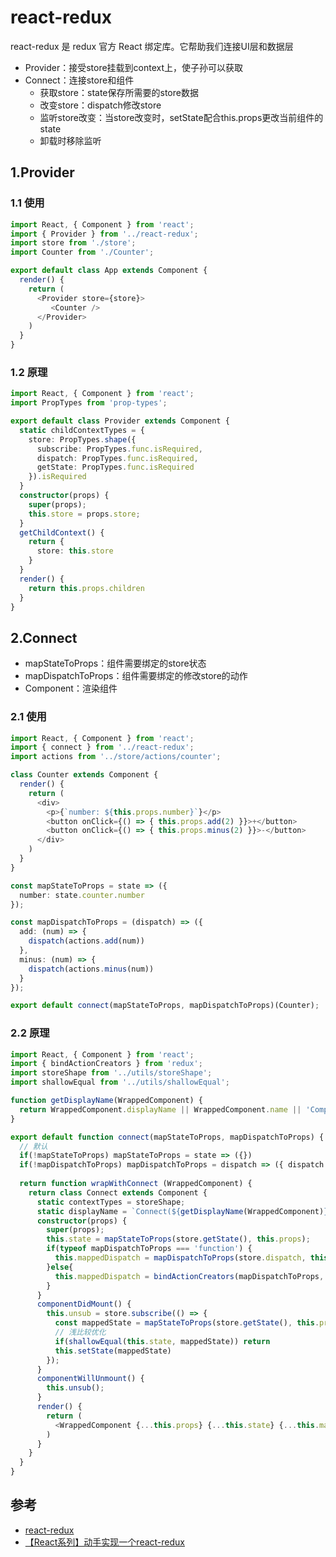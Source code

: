 # react-redux
react-redux 是 redux 官方 React 绑定库。它帮助我们连接UI层和数据层

- Provider：接受store挂载到context上，使子孙可以获取
- Connect：连接store和组件
    - 获取store：state保存所需要的store数据
    - 改变store：dispatch修改store
    - 监听store改变：当store改变时，setState配合this.props更改当前组件的state
    - 卸载时移除监听

## 1.Provider
### 1.1 使用
```typescript jsx
import React, { Component } from 'react';
import { Provider } from '../react-redux';
import store from './store';
import Counter from './Counter';

export default class App extends Component {
  render() {
    return (
      <Provider store={store}>
         <Counter />
      </Provider>
    )
  }
}
```

### 1.2 原理
```typescript jsx
import React, { Component } from 'react';
import PropTypes from 'prop-types';

export default class Provider extends Component {
  static childContextTypes = {
    store: PropTypes.shape({
      subscribe: PropTypes.func.isRequired,
      dispatch: PropTypes.func.isRequired,
      getState: PropTypes.func.isRequired
    }).isRequired
  }
  constructor(props) {
    super(props);
    this.store = props.store;
  }
  getChildContext() {
    return {
      store: this.store
    }
  }
  render() {
    return this.props.children
  }
}
```

## 2.Connect
- mapStateToProps：组件需要绑定的store状态
- mapDispatchToProps：组件需要绑定的修改store的动作
- Component：渲染组件

### 2.1 使用
```typescript jsx
import React, { Component } from 'react';
import { connect } from '../react-redux';
import actions from '../store/actions/counter';

class Counter extends Component {
  render() {
    return (
      <div>
        <p>{`number: ${this.props.number}`}</p>
        <button onClick={() => { this.props.add(2) }}>+</button>
        <button onClick={() => { this.props.minus(2) }}>-</button>
      </div>
    )
  }
}

const mapStateToProps = state => ({
  number: state.counter.number
});

const mapDispatchToProps = (dispatch) => ({
  add: (num) => {
    dispatch(actions.add(num))
  },
  minus: (num) => {
    dispatch(actions.minus(num))
  }
});

export default connect(mapStateToProps, mapDispatchToProps)(Counter);
```

### 2.2 原理
```typescript jsx
import React, { Component } from 'react';
import { bindActionCreators } from 'redux';
import storeShape from '../utils/storeShape';
import shallowEqual from '../utils/shallowEqual';

function getDisplayName(WrappedComponent) {
  return WrappedComponent.displayName || WrappedComponent.name || 'Component';
}

export default function connect(mapStateToProps, mapDispatchToProps) {
  // 默认
  if(!mapStateToProps) mapStateToProps = state => ({})
  if(!mapDispatchToProps) mapDispatchToProps = dispatch => ({ dispatch })
  
  return function wrapWithConnect (WrappedComponent) {
    return class Connect extends Component {
      static contextTypes = storeShape;
      static displayName = `Connect(${getDisplayName(WrappedComponent)})`;
      constructor(props) {
        super(props);
        this.state = mapStateToProps(store.getState(), this.props);
        if(typeof mapDispatchToProps === 'function') {
          this.mappedDispatch = mapDispatchToProps(store.dispatch, this.props);
        }else{
          this.mappedDispatch = bindActionCreators(mapDispatchToProps, store.dispatch);
        }
      }
      componentDidMount() {
        this.unsub = store.subscribe(() => {
          const mappedState = mapStateToProps(store.getState(), this.props);
          // 浅比较优化
          if(shallowEqual(this.state, mappedState)) return
          this.setState(mappedState)
        });
      }
      componentWillUnmount() {
        this.unsub();
      }
      render() {
        return (
          <WrappedComponent {...this.props} {...this.state} {...this.mappedDispatch} />
        )
      }
    }
  }
}
```

## 参考
- [react-redux](https://github.com/reduxjs/react-redux)
- [【React系列】动手实现一个react-redux](https://juejin.im/post/5d9ca65be51d45782c23fab7#heading-0)
